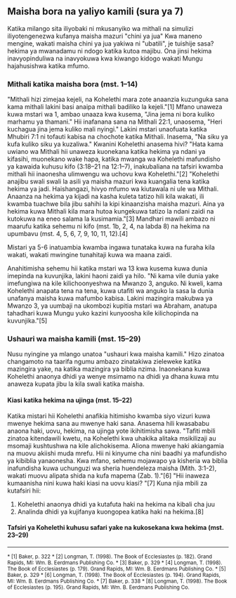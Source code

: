 ## Maisha bora na yaliyo kamili (sura ya 7)

Katika milango sita iliyobaki ni mkusanyiko wa mithali na simulizi iliyotengenezwa kufanya maisha mazuri "chini ya jua" Kwa maneno mengine, wakati maisha chini ya jua yakiwa ni "ubatili", je tuishije sasa?hekima ya mwanadamu ni ndogo katika kutoa majibu. Ona jinsi hekima inavyopinduliwa na inavyokuwa kwa kiwango kidogo wakati Mungu hajahusishwa katika mfumo.

### Mithali katika maisha bora (mst. 1–14)

"Mithali hizi zimejaa kejeli, na Kohelethi mara zote anaanzia kuzunguka sana kama mithali lakini basi anaipa mithali badiliko la kejeli."[1] Mfano unaweza kuwa mstari wa 1, ambao unaaza kwa kusema, "Jina jema ni bora kuliko marhamu ya thamani." Hii inafanana sana na Mithali 22:1, unaosema, "Heri kuchagua jina jema kuliko mali nyingi." Lakini mstari unaofuata katika Mhubiri 7:1 ni tofauti kabisa na chochote katika Mithali. Inasema, "Na siku ya kufa kuliko siku ya kuzaliwa." Kwanini Kohelethi anasema hivi? "Hata kama uwiano wa Mithali hii unaweza kuonekana katika hekima ya ndani ya kifasihi, muonekano wake hapa, katika mwanga wa Kohelethi mafundisho ya kawaida kuhusu kifo (3:18–21 na 12:1–7), inakubaliana na tafsiri kwamba mithali hii inaonesha ulimwengu wa uchovu kwa Kohelethi."[2] "Kohelethi anajibu swali swali la asili ya maisha mazuri kwa kuangalia tena katika hekima ya jadi. Haishangazi, hivyo mfumo wa kiutawala ni ule wa Mithali. Anaanza na hekima ya kijadi na kasha kuleta tatizo hili kila wakati, ili kwamba tuachwe bila jibu sahihi la kipi kinaanzisha maisha mazuri. Aina ya hekima kuwa Mithali kila mara hutoa kungekuwa tatizo la ndani zaidi na kutokuwa na eneo salama la kusimamia."[3] Mandhari mawili ambazo ni maarufu katika sehemu ni kifo (mst. 1b, 2, 4, na labda 8) na hekima na upumbavu (mst. 4, 5, 6, 7, 9, 10, 11, 12).[4]

Mistari ya 5-6 inatuambia kwamba ingawa tunataka kuwa na furaha kila wakati, wakati mwingine tunahitaji kuwa wa maana zaidi.

Anahitimisha sehemu hii katika mstari wa 13 kwa kusema kuwa dunia imepinda na kuvunjika, lakini haoni zaidi ya hilo. "Ni kama vile dunia yake imefungiwa na kile kilichoonyeshwa na Mwanzo 3, anguko. Ni kweli, kama Kohelethi anapata tena na tena, kuwa utafiti wa anguko la sasa la dunia unafanya maisha kuwa mafumbo kabisa. Lakini mazingira makubwa ya Mwanzo 3, ya uumbaji na ukombozi kupitia mstari wa Abraham, anatupa tahadhari kuwa Mungu yuko kazini kunyoosha kile kilichopinda na kuvunjika."[5]

### Ushauri wa maisha kamili (mst. 15–29)

Nusu nyingine ya mlango unatoa "ushauri kwa maisha kamili." Hizo zinatoa changamoto na taarifa ngumu ambazo zinatakiwa zieleweke katika mazingira yake, na katika mazingira ya biblia nzima. Inaonekana kuwa Kohelethi anaonya dhidi ya wenye msimamo na dhidi ya dhana kuwa mtu anaweza kupata jibu la kila swali katika maisha.

#### Kiasi katika hekima na ujinga (mst. 15–22)

Katika mistari hii Kohelethi anafikia hitimisho kwamba siyo vizuri kuwa mwenye hekima sana au mwenye haki sana. Anasema hili kwasababu anaona haki, uovu, hekima, na ujinga yote ikihitimisha sawa. "Tafiti mbili zinatoa kitendawili kwetu, na Kohelethi kwa uhakika alitaka msikilizaji au msomaji kushtushwa na kile alichokisema. Aliona mwenye haki akiangamia na muovu akiishi muda mrefu. Hii ni kinyume cha nini baadhi ya mafundisho ya kibiblia yanaonesha. Kwa mfano, sehemu mojawapo ya kisheria wa biblia inafundisha kuwa uchunguzi wa sheria huendeleza maisha (Mith. 3:1-2), wakati muovu alipata shida na kufa mapema (Zab. 1)."[6] "Hii inaweza kumaanisha nini kuwa haki kiasi na uovu kiasi? "[7] Kuna njia mbili za kutafsiri hii:

1. Kohelethi anaonya dhidi ya kutafuta haki na hekima na kibali cha juu
2. Analinda dhidi ya kujifanya kuongopea katika haki na hekima.[8]

#### Tafsiri ya Kohelethi kuhusu safari yake na kukosekana kwa hekima (mst. 23–29)

---

<small>
* [1] Baker, p. 322
* [2] Longman, T. (1998). The Book of Ecclesiastes (p. 182). Grand Rapids, MI: Wm. B. Eerdmans Publishing Co.
* [3] Baker, p. 329
* [4] Longman, T. (1998). The Book of Ecclesiastes (p. 179). Grand Rapids, MI: Wm. B. Eerdmans Publishing Co.
* [5] Baker, p. 329
* [6] Longman, T. (1998). The Book of Ecclesiastes (p. 194). Grand Rapids, MI: Wm. B. Eerdmans Publishing Co.
* [7] Baker, p. 338
* [8] Longman, T. (1998). The Book of Ecclesiastes (p. 195). Grand Rapids, MI: Wm. B. Eerdmans Publishing Co.
</small>
